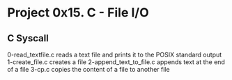 # Project 0x15. C - File I/O
## C Syscall
0-read_textfile.c reads a text file and prints it to the POSIX standard output
1-create_file.c creates a file
2-append_text_to_file.c appends text at the end of a file
3-cp.c copies the content of a file to another file
